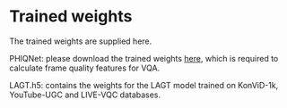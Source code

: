 # Trained weights

The trained weights are supplied here. 

PHIQNet: please download the trained weights [here](https://drive.google.com/file/d/1ymy2oL0r-XNzjqk_kE-lcNkI2FhSu95h/view?usp=sharing), which is required to calculate frame quality features for VQA.

LAGT.h5: contains the weights for the LAGT model trained on KonViD-1k, YouTube-UGC and LIVE-VQC databases. 